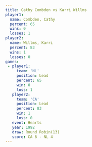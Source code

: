 ```yaml
---
title: Cathy Combden vs Karri Willms
player1:              
  name: Combden, Cathy
  percent: 65         
  wins: 0             
  losses: 1           
player2:              
  name: Willms, Karri 
  percent: 83         
  wins: 1             
  losses: 0           
games:
 - player1:        
     team: 'NL'    
     position: Lead
     percent: 65   
     win: 0        
     loss: 1       
   player2:        
     team: 'CA'    
     position: Lead
     percent: 83   
     win: 1        
     loss: 0       
   event: Hearts        
   year: 1992           
   draw: Round Robin(13)
   score: CA 6 - NL 4   
---
```

